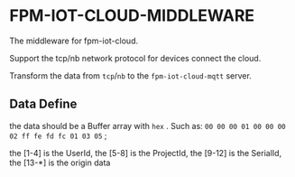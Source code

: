 # FPM-IOT-CLOUD-MIDDLEWARE

The middleware for fpm-iot-cloud.

Support the tcp/nb network protocol for devices connect the cloud.

Transform the data from `tcp`/`nb` to the `fpm-iot-cloud-mqtt` server.


## Data Define

the data should be a Buffer array with `hex` . Such as: `00 00 00 01 00 00 00 02 ff fe fd fc 01 03 05` ;

the [1-4] is the UserId, the [5-8] is the ProjectId, the [9-12] is the SerialId, the [13-*] is the origin data

